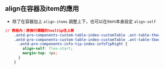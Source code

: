 ## align在容器及item的應用

- 除了在容器加上 `align-items` 調整上下，也可以在item本身設定 `align-self`

```css
// 表格內：將換行標題的tooltip往上移
    .antd-pro-components-custom-table-index-customTable .ant-table-thead > tr > th,
    .antd-pro-components-custom-table-index-customTable .ant-table-tbody > tr > td {
      .antd-pro-components-info-tip-index-infoTipRight {
        align-self: flex-start;
        margin-top: 4px;
      }
    }
```
